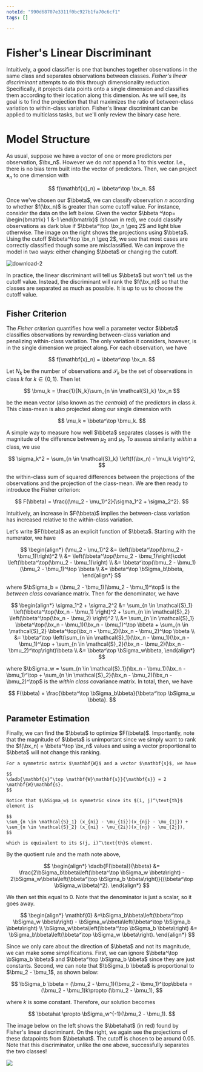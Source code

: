 ```yaml
---
noteId: "990d68707e3311f0bc927b1fa70c6cf1"
tags: []

---
```


# Fisher's Linear Discriminant

$$
\newcommand{\sumN}{\sum_{n = 1}^N}
\newcommand{\sumn}{\sum_n}
\newcommand{\prodN}{\prod_{n = 1}^N}
\newcommand{\by}{\mathbf{y}} \newcommand{\bX}{\mathbf{X}}
\newcommand{\bx}{\mathbf{x}}
\newcommand{\bbeta}{\boldsymbol{\beta}}
\newcommand{\btheta}{\boldsymbol{\theta}}
\newcommand{\bbetahat}{\boldsymbol{\hat{\beta}}}
\newcommand{\bthetahat}{\boldsymbol{\hat{\theta}}}
\newcommand{\bmu}{\boldsymbol{\mu}}
\newcommand{\bSigma}{\boldsymbol{\Sigma}}
\newcommand{\bT}{\mathbf{T}}
\newcommand{\dadb}[2]{\frac{\partial #1}{\partial #2}}
\newcommand{\iid}{\overset{\small{\text{i.i.d.}}}{\sim}}
$$

Intuitively, a good classifier is one that bunches together observations in the same class and separates observations between classes. *Fisher's linear discriminant* attempts to do this through dimensionality reduction. Specifically, it projects data points onto a single dimension and classifies them according to their location along this dimension. As we will see, its goal is to find the projection that that maximizes the ratio of between-class variation to within-class variation. Fisher's linear discriminant can be applied to multiclass tasks, but we'll only review the binary case here. 



# Model Structure

As usual, suppose we have a vector of one or more predictors per observation, $\bx_n$. However we do *not* append a 1 to this vector. I.e., there is no bias term built into the vector of predictors. Then, we can project $\mathbf{x}_n$ to one dimension with 


$$
f(\mathbf{x}_n) = \bbeta^\top \bx_n.
$$


Once we've chosen our $\bbeta$, we can classify observation $n$ according to whether $f(\bx_n)$ is greater than some cutoff value. For instance, consider the data on the left below. Given the vector $\bbeta ^\top= \begin{bmatrix} 1 &-1 \end{bmatrix}$ (shown in red), we could classify observations as dark blue if $\bbeta^\top \bx_n \geq 2$ and light blue otherwise. The image on the right shows the projections using $\bbeta$. Using the cutoff $\bbeta^\top \bx_n \geq 2$, we see that most cases are correctly classified though some are misclassified. We can improve the model in two ways: either changing $\bbeta$ or changing the cutoff. 



![download-2](/content/c3/s1/img1.png)



In practice, the linear discriminant will tell us $\bbeta$ but won't tell us the cutoff value. Instead, the discriminant will rank the $f(\bx_n)$ so that the classes are separated as much as possible. It is up to us to choose the cutoff value. 



## Fisher Criterion 

The *Fisher criterion* quantifies how well a parameter vector $\bbeta$ classifies observations by rewarding between-class variation and penalizing within-class variation. The only variation it considers, however, is in the single dimension we project along. For each observation, we have 


$$
f(\mathbf{x}_n) = \bbeta^\top \bx_n.
$$


Let $N_k$ be the number of observations and $\mathcal{S}_k$ be the set of observations in class $k$ for $k \in \{0, 1\}$. Then let


$$
\bmu_k = \frac{1}{N_k}\sum_{n \in \mathcal{S}_k} \bx_n
$$


be the mean vector (also known as the *centroid*) of the predictors in class $k$. This class-mean is also projected along our single dimension with


$$
\mu_k = \bbeta^\top \bmu_k.
$$


A simple way to measure how well $\bbeta$ separates classes is with the magnitude of the difference between $\mu_2$ and $\mu_1$. To assess similarity *within* a class, we use 


$$
\sigma_k^2 = \sum_{n \in \mathcal{S}_k} \left(f(\bx_n) - \mu_k \right)^2,
$$


the within-class sum of squared differences between the projections of the observations and the projection of the class-mean. We are then ready to introduce the Fisher criterion: 


$$
F(\bbeta) = \frac{(\mu_2 - \mu_1)^2}{\sigma_1^2 + \sigma_2^2}.
$$


Intuitively, an increase in $F(\bbeta)$ implies the between-class variation has increased relative to the within-class variation. 



Let's write $F(\bbeta)$ as an explicit function of $\bbeta$. Starting with the numerator, we have 


$$
\begin{align*}
(\mu_2 - \mu_1)^2 &=  \left(\bbeta^\top(\bmu_2 - \bmu_1)\right)^2 
\\
&= \left(\bbeta^\top(\bmu_2 - \bmu_1)\right)\cdot \left(\bbeta^\top(\bmu_2 - \bmu_1)\right)
\\
&= \bbeta^\top(\bmu_2 - \bmu_1)(\bmu_2 - \bmu_1)^\top \bbeta 
\\
&= \bbeta^\top \bSigma_b\bbeta,
\end{align*}
$$


where $\bSigma_b = (\bmu_2 - \bmu_1)(\bmu_2 - \bmu_1)^\top$ is the *between class* covariance matrix. Then for the denominator, we have 


$$
\begin{align*}
\sigma_1^2 + \sigma_2^2 &= \sum_{n \in \mathcal{S}_1} \left(\bbeta^\top(\bx_n - \bmu_1) \right)^2 + \sum_{n \in \mathcal{S}_2} \left(\bbeta^\top(\bx_n - \bmu_2) \right)^2
\\
&= \sum_{n \in \mathcal{S}_1} \bbeta^\top(\bx_n - \bmu_1)(\bx_n - \bmu_1)^\top \bbeta + \sum_{n \in \mathcal{S}_2}  \bbeta^\top(\bx_n - \bmu_2)(\bx_n - \bmu_2)^\top \bbeta 
\\
&= \bbeta^\top \left(\sum_{n \in \mathcal{S}_1}(\bx_n - \bmu_1)(\bx_n - \bmu_1)^\top +  \sum_{n \in \mathcal{S}_2}(\bx_n - \bmu_2)(\bx_n - \bmu_2)^\top\right)\bbeta 
\\
&= \bbeta^\top \bSigma_w\bbeta,
\end{align*}
$$


where $\bSigma_w = \sum_{n \in \mathcal{S}_1}(\bx_n - \bmu_1)(\bx_n - \bmu_1)^\top +  \sum_{n \in \mathcal{S}_2}(\bx_n - \bmu_2)(\bx_n - \bmu_2)^\top$ is the *within class* covariance matrix.  In total, then, we have 


$$
F(\bbeta) = \frac{\bbeta^\top \bSigma_b\bbeta}{\bbeta^\top \bSigma_w \bbeta}.
$$


## Parameter Estimation

Finally, we can find the $\bbeta$ to optimize $F(\bbeta)$. Importantly, note that the magnitude of $\bbeta$ is unimportant since we simply want to rank the $f(\bx_n) = \bbeta^\top \bx_n$ values and using a vector proportional to $\bbeta$ will not change this ranking. 



```{admonition} Math Note
For a symmetric matrix $\mathbf{W}$ and a vector $\mathbf{s}$, we have 

$$
\dadb{\mathbf{s}^\top \mathbf{W}\mathbf{s}}{\mathbf{s}} = 2 \mathbf{W}\mathbf{s}.
$$

Notice that $\bSigma_w$ is symmetric since its $(i, j)^\text{th}$ element is 

$$
\sum_{n \in \mathcal{S}_1} (x_{ni} - \mu_{1i})(x_{nj} - \mu_{1j}) + \sum_{n \in \mathcal{S}_2} (x_{ni} - \mu_{2i})(x_{nj} - \mu_{2j}),
$$

which is equivalent to its $(j, i)^\text{th}$ element.
```



By the quotient rule and the math note above, 


$$
\begin{align*}
\dadb{F(\bbeta)}{\bbeta} &= \frac{2\bSigma_b\bbeta\left(\bbeta^\top \bSigma_w \bbeta\right) - 2\bSigma_w\bbeta\left(\bbeta^\top \bSigma_b \bbeta\right)}{(\bbeta^\top \bSigma_w\bbeta)^2}.
\end{align*}
$$


We then set this equal to 0. Note that the denominator is just a scalar, so it goes away. 


$$
\begin{align*}
\mathbf{0} &=\bSigma_b\bbeta\left(\bbeta^\top \bSigma_w \bbeta\right) - \bSigma_w\bbeta\left(\bbeta^\top \bSigma_b \bbeta\right) \\
\bSigma_w\bbeta\left(\bbeta^\top \bSigma_b \bbeta\right)  &= \bSigma_b\bbeta\left(\bbeta^\top \bSigma_w \bbeta\right).
\end{align*}
$$


Since we only care about the direction of $\bbeta$ and not its magnitude, we can make some simplifications. First, we can ignore $\bbeta^\top \bSigma_b \bbeta$ and $\bbeta^\top \bSigma_b \bbeta$ since they are just constants. Second, we can note that $\bSigma_b \bbeta$ is proportional to $\bmu_2 - \bmu_1$, as shown below:


$$
\bSigma_b \bbeta = (\bmu_2 - \bmu_1)(\bmu_2 - \bmu_1)^\top\bbeta = (\bmu_2 - \bmu_1)k\propto (\bmu_2 - \bmu_1),
$$


where $k$ is some constant. Therefore, our solution becomes


$$
\bbetahat \propto \bSigma_w^{-1}(\bmu_2 - \bmu_1).
$$


The image below on the left shows the $\bbetahat$ (in red) found by Fisher's linear discriminant. On the right, we again see the projections of these datapoints from $\bbetahat$. The cutoff is chosen to be around 0.05. Note that this discriminator, unlike the one above, successfully separates the two classes!



![](/content/c3/s1/img2.png)



